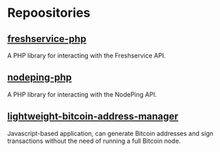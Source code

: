 # Repoositories

## [freshservice-php](https://github.com/jkswoods/freshservice-php)

A PHP library for interacting with the Freshservice API.

## [nodeping-php](https://github.com/jkswoods/nodeping-php)

A PHP library for interacting with the NodePing API.

## [lightweight-bitcoin-address-manager](https://github.com/jkswoods/lightweight-bitcoin-address-manager)

Javascript-based application, can generate Bitcoin addresses and sign transactions without the need of running a full Bitcoin node.

